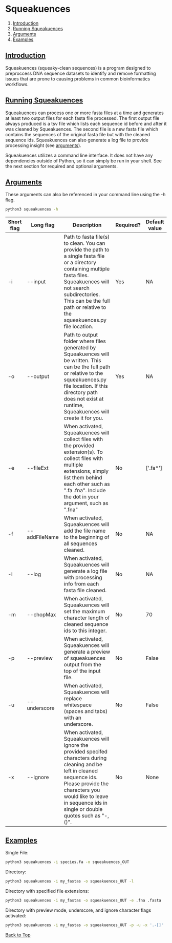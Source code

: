 <a name="top"></a>
# Squeakuences
1. [Introduction](#intro)
2. [Running Squeakuences](#running)
3. [Arguments](#arguments)
4. [Examples](#examples)

## <ins>**Introduction**</ins> <a name="intro"></a>
Squeakuences (squeaky-clean sequences) is a program designed to preproccess DNA sequence datasets to identify and remove formatting issues that are prone to causing problems in common bioinformatics workflows. 

## <ins>**Running Squeakuences**</ins> <a name="running"></a>
Squeakuences can process one or more fasta files at a time and generates at least two output files for each fasta file processed. The first output file always produced is a tsv file which lists each sequence id before and after it was cleaned by Squeakuences. The second file is a new fasta file which contains the sequences of the original fasta file but with the cleaned sequence ids. Squeakuences can also generate a log file to provide processing insight (see [arguments](#arguments)).

Squeakuences utilizes a command line interface. It does not have any dependencies outside of Python, so it can simply be run in your shell. See the next section for required and optional arguments.

## <ins>**Arguments**</ins> <a name="arguments"></a>
These arguments can also be referenced in your command line using the -h flag.
```bash
python3 squeakuences -h
```
| Short flag | Long flag         | Description | Required? | Default value |
|------------|-------------------|-------------|-----------|---------------|
| -i         | --input           | Path to fasta file(s) to clean. You can provide the path to a single fasta file or a directory containing multiple fasta files. Squeakuences will not search subdirectories. This can be the full path or relative to the squeakuences.py file location. | Yes | NA |
| -o         | --output          | Path to output folder where files generated by Squeakuences will be written. This can be the full path or relative to the squeakuences.py file location. If this directory path does not exist at runtime, Squeakuences will create it for you. | Yes | NA |
| -e         | --fileExt          | When activated, Squeakuences will collect files with the provided extension(s). To collect files with multiple extensions, simply list them behind each other such as ".fa .fna". Include the dot in your argument, such as ".fna" | No | ['.fa*'] |
| -f         | --addFileName          | When activated, Squeakuences will add the file name to the beginning of all sequences cleaned. | No | NA |
| -l         | --log          | When activated, Squeakuences will generate a log file with processing info from each fasta file cleaned. | No | NA |
| -m         | --chopMax          | When activated, Squeakuences will set the maximum character length of cleaned sequence ids to this integer. | No | 70 |
| -p         | --preview          | When activated, Squeakuences will generate a preview of squeakuences output from the top of the input file. | No | False |
| -u         | --underscore          | When activated, Squeakuences will replace whitespace (spaces and tabs) with an underscore. | No | False |
| -x         | --ignore          | When activated, Squeakuences will ignore the provided specifed characters during cleaning and be left in cleaned sequence ids. Please provide the characters you would like to leave in sequence ids in single or double quotes such as "-,()". | No | None |

## <ins>**Examples**</ins> <a name="examples"></a>
Single File:
```bash
python3 squeakuences -i species.fa -o squeakuences_OUT 
```

Directory:
```bash
python3 squeakuences -i my_fastas -o squeakuences_OUT -l
```

Directory with specified file extensions:
```bash
python3 squeakuences -i my_fastas -o squeakuences_OUT -e .fna .fasta
```

Directory with preview mode, underscore, and ignore character flags activated:
```bash
python3 squeakuences -i my_fastas -o squeakuences_OUT -p -u -x '.-[]'
```

[Back to Top](#top)
